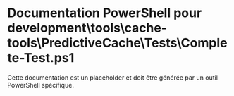 # Documentation PowerShell pour development\tools\cache-tools\PredictiveCache\Tests\Complete-Test.ps1

Cette documentation est un placeholder et doit être générée par un outil PowerShell spécifique.
